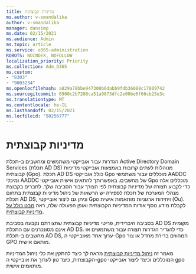 ```yaml
---
title: מדיניות קבוצתית
ms.author: v-smandalika
author: v-smandalika
manager: dansimp
ms.date: 02/15/2021
ms.audience: Admin
ms.topic: article
ms.service: o365-administration
ROBOTS: NOINDEX, NOFOLLOW
localization_priority: Priority
ms.collection: Adm_O365
ms.custom:
- "8303"
- "9003234"
ms.openlocfilehash: a829a78bbe947300b6dabb9fdb36088c17809742
ms.sourcegitcommit: 6900c2b7208ca51a9873dfc2e00be6f66cb25e3c
ms.translationtype: MT
ms.contentlocale: he-IL
ms.lasthandoff: 02/15/2021
ms.locfileid: "50256777"
---
```

# <a name="group-policy"></a>מדיניות קבוצתית

הגדרות עבור אובייקטי משתמשים ומחשבים ב-תכלת Active Directory Domain Services (תכלת AD DS) מנוהלות לעתים קרובות באמצעות אובייקטי מדיניות קבוצתית (Gpo). תכלת AD DS כולל אובייקטי Gpo מוכללים עבור משתמשי AADDC ומיכלי AADDC של מחשבים. באפשרותך להתאים אישית אובייקטי Gpo מוכללים אלה כדי לקבוע תצורה של מדיניות קבוצתית לפי הצורך עבור הסביבה שלך. לחברים בקבוצת מנהלי המערכת של תכלת לספירה יש הרשאות של ניהול מדיניות קבוצתית בתחום תכלת AD DS, וניתן גם ליצור אובייקטי Gpo ויחידות ארגוניות מותאמות אישית (Ou). לקבלת מידע נוסף אודות המדיניות הקבוצתית ואופן הפעולה שלה, ראה [מבט כולל על מדיניות קבוצתית](https://docs.microsoft.com/previous-versions/windows/it-pro/windows-server-2012-R2-and-2012/hh831791(v=ws.11)).

בסביבה היברידית, פריטי מדיניות קבוצתית שתצורתם נקבעה בסביבת AD DS מקומית אינם מסונכרנים עם התכלת AD DS. כדי להגדיר הגדרות תצורה עבור משתמשים או מחשבים ב-תכלת AD DS, ערוך אחד מאובייקטי ה-Gpo המהווים ברירת מחדל או צור GPO מותאם אישית.

מאמר זה [ניהול מדיניות קבוצתית](https://docs.microsoft.com/azure/active-directory-domain-services/manage-group-policy) מראה לך כיצד להתקין את כלי ניהול המדיניות הקבוצתית, כיצד טון לערוך את אובייקטי ה-gpo המוכללים וכיצד ליצור אובייקטי gpo מותאמים אישית.



